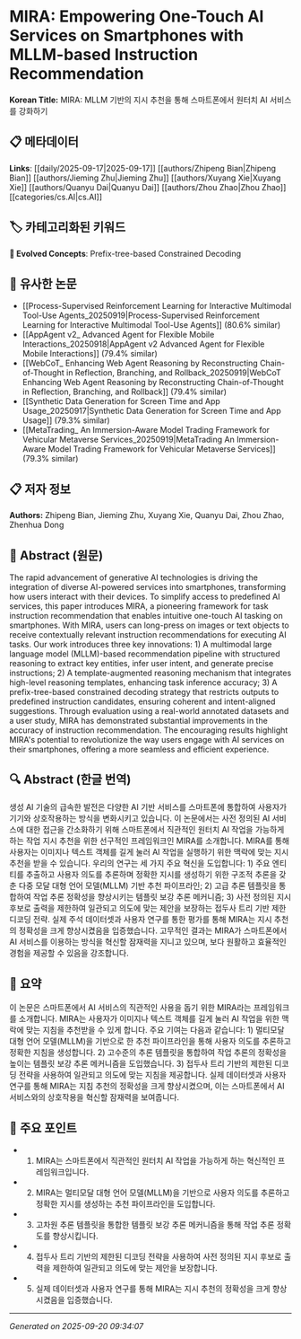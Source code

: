 # MIRA: Empowering One-Touch AI Services on Smartphones with MLLM-based Instruction Recommendation

**Korean Title:** MIRA: MLLM 기반의 지시 추천을 통해 스마트폰에서 원터치 AI 서비스를 강화하기

## 📋 메타데이터

**Links**: [[daily/2025-09-17|2025-09-17]] [[authors/Zhipeng Bian|Zhipeng Bian]] [[authors/Jieming Zhu|Jieming Zhu]] [[authors/Xuyang Xie|Xuyang Xie]] [[authors/Quanyu Dai|Quanyu Dai]] [[authors/Zhou Zhao|Zhou Zhao]] [[categories/cs.AI|cs.AI]]

## 🏷️ 카테고리화된 키워드
**🚀 Evolved Concepts**: Prefix-tree-based Constrained Decoding

## 🔗 유사한 논문
- [[Process-Supervised Reinforcement Learning for Interactive Multimodal Tool-Use Agents_20250919|Process-Supervised Reinforcement Learning for Interactive Multimodal Tool-Use Agents]] (80.6% similar)
- [[AppAgent v2_ Advanced Agent for Flexible Mobile Interactions_20250918|AppAgent v2 Advanced Agent for Flexible Mobile Interactions]] (79.4% similar)
- [[WebCoT_ Enhancing Web Agent Reasoning by Reconstructing Chain-of-Thought in Reflection, Branching, and Rollback_20250919|WebCoT Enhancing Web Agent Reasoning by Reconstructing Chain-of-Thought in Reflection, Branching, and Rollback]] (79.4% similar)
- [[Synthetic Data Generation for Screen Time and App Usage_20250917|Synthetic Data Generation for Screen Time and App Usage]] (79.3% similar)
- [[MetaTrading_ An Immersion-Aware Model Trading Framework for Vehicular Metaverse Services_20250919|MetaTrading An Immersion-Aware Model Trading Framework for Vehicular Metaverse Services]] (79.3% similar)

## 📋 저자 정보

**Authors:** Zhipeng Bian, Jieming Zhu, Xuyang Xie, Quanyu Dai, Zhou Zhao, Zhenhua Dong

## 📄 Abstract (원문)

The rapid advancement of generative AI technologies is driving the
integration of diverse AI-powered services into smartphones, transforming how
users interact with their devices. To simplify access to predefined AI
services, this paper introduces MIRA, a pioneering framework for task
instruction recommendation that enables intuitive one-touch AI tasking on
smartphones. With MIRA, users can long-press on images or text objects to
receive contextually relevant instruction recommendations for executing AI
tasks. Our work introduces three key innovations: 1) A multimodal large
language model (MLLM)-based recommendation pipeline with structured reasoning
to extract key entities, infer user intent, and generate precise instructions;
2) A template-augmented reasoning mechanism that integrates high-level
reasoning templates, enhancing task inference accuracy; 3) A prefix-tree-based
constrained decoding strategy that restricts outputs to predefined instruction
candidates, ensuring coherent and intent-aligned suggestions. Through
evaluation using a real-world annotated datasets and a user study, MIRA has
demonstrated substantial improvements in the accuracy of instruction
recommendation. The encouraging results highlight MIRA's potential to
revolutionize the way users engage with AI services on their smartphones,
offering a more seamless and efficient experience.

## 🔍 Abstract (한글 번역)

생성 AI 기술의 급속한 발전은 다양한 AI 기반 서비스를 스마트폰에 통합하여 사용자가 기기와 상호작용하는 방식을 변화시키고 있습니다. 이 논문에서는 사전 정의된 AI 서비스에 대한 접근을 간소화하기 위해 스마트폰에서 직관적인 원터치 AI 작업을 가능하게 하는 작업 지시 추천을 위한 선구적인 프레임워크인 MIRA를 소개합니다. MIRA를 통해 사용자는 이미지나 텍스트 객체를 길게 눌러 AI 작업을 실행하기 위한 맥락에 맞는 지시 추천을 받을 수 있습니다. 우리의 연구는 세 가지 주요 혁신을 도입합니다: 1) 주요 엔티티를 추출하고 사용자 의도를 추론하며 정확한 지시를 생성하기 위한 구조적 추론을 갖춘 다중 모달 대형 언어 모델(MLLM) 기반 추천 파이프라인; 2) 고급 추론 템플릿을 통합하여 작업 추론 정확성을 향상시키는 템플릿 보강 추론 메커니즘; 3) 사전 정의된 지시 후보로 출력을 제한하여 일관되고 의도에 맞는 제안을 보장하는 접두사 트리 기반 제한 디코딩 전략. 실제 주석 데이터셋과 사용자 연구를 통한 평가를 통해 MIRA는 지시 추천의 정확성을 크게 향상시켰음을 입증했습니다. 고무적인 결과는 MIRA가 스마트폰에서 AI 서비스를 이용하는 방식을 혁신할 잠재력을 지니고 있으며, 보다 원활하고 효율적인 경험을 제공할 수 있음을 강조합니다.

## 📝 요약

이 논문은 스마트폰에서 AI 서비스의 직관적인 사용을 돕기 위한 MIRA라는 프레임워크를 소개합니다. MIRA는 사용자가 이미지나 텍스트 객체를 길게 눌러 AI 작업을 위한 맥락에 맞는 지침을 추천받을 수 있게 합니다. 주요 기여는 다음과 같습니다: 1) 멀티모달 대형 언어 모델(MLLM)을 기반으로 한 추천 파이프라인을 통해 사용자 의도를 추론하고 정확한 지침을 생성합니다. 2) 고수준의 추론 템플릿을 통합하여 작업 추론의 정확성을 높이는 템플릿 보강 추론 메커니즘을 도입했습니다. 3) 접두사 트리 기반의 제한된 디코딩 전략을 사용하여 일관되고 의도에 맞는 지침을 제공합니다. 실제 데이터셋과 사용자 연구를 통해 MIRA는 지침 추천의 정확성을 크게 향상시켰으며, 이는 스마트폰에서 AI 서비스와의 상호작용을 혁신할 잠재력을 보여줍니다.

## 🎯 주요 포인트

- 1. MIRA는 스마트폰에서 직관적인 원터치 AI 작업을 가능하게 하는 혁신적인 프레임워크입니다.

- 2. MIRA는 멀티모달 대형 언어 모델(MLLM)을 기반으로 사용자 의도를 추론하고 정확한 지시를 생성하는 추천 파이프라인을 도입합니다.

- 3. 고차원 추론 템플릿을 통합한 템플릿 보강 추론 메커니즘을 통해 작업 추론 정확도를 향상시킵니다.

- 4. 접두사 트리 기반의 제한된 디코딩 전략을 사용하여 사전 정의된 지시 후보로 출력을 제한하여 일관되고 의도에 맞는 제안을 보장합니다.

- 5. 실제 데이터셋과 사용자 연구를 통해 MIRA는 지시 추천의 정확성을 크게 향상시켰음을 입증했습니다.

---

*Generated on 2025-09-20 09:34:07*